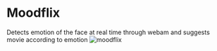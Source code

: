 # Moodflix
 Detects emotion of the face at real time through webam and suggests movie according to emotion
![moodflix](https://github.com/user-attachments/assets/9bd05630-181c-4427-84f5-dc6901e34899)
